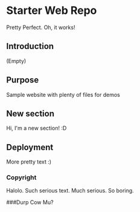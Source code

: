 # Starter Web Repo

Pretty Perfect.
Oh, it works!

## Introduction
(Empty)

## Purpose

Sample website with plenty of files for demos

## New section
Hi, I'm a new section! :D

## Deployment
More pretty text :)

### Copyright
Halolo. Such serious text. Much serious. So boring.

###Durp
Cow Mu?